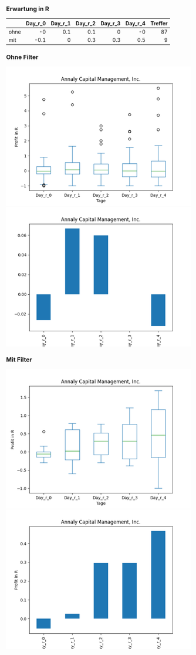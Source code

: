 ### Erwartung in R
|      |   Day_r_0 |   Day_r_1 |   Day_r_2 |   Day_r_3 |   Day_r_4 |   Treffer |
|:-----|----------:|----------:|----------:|----------:|----------:|----------:|
| ohne |      -0   |       0.1 |       0.1 |       0   |      -0   |        87 |
| mit  |      -0.1 |       0   |       0.3 |       0.3 |       0.5 |         9 |

### Ohne Filter
![image info](./data/NLY_box_all.png)
![image info](./data/NLY_median_all.png)

### Mit Filter
![image info](./data/NLY_box_filtered.png)
![image info](./data/NLY_median_filtered.png)